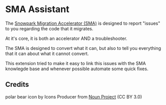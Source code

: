 # SMA Assistant

The [Snowpark Migration Accelerator (SMA)](https://www.snowflake.com/snowflake-professional-services/snowpark-migration-accelerator/) is designed to report "issues" to you regarding the code that it migrates.

At it's core, it is both an accelerator AND a troubleshooter.

The SMA is designed to convert what it can, but also to tell you everything that it can about what it cannot convert.

This extension tried to make it easy to link this issues with the SMA knowlegde base and whenever possible automate some quick fixes.


## Credits

polar bear icon by Icons Producer from [Noun Project](`https://thenounproject.com/browse/icons/term/polar-bear/`)  (CC BY 3.0)

